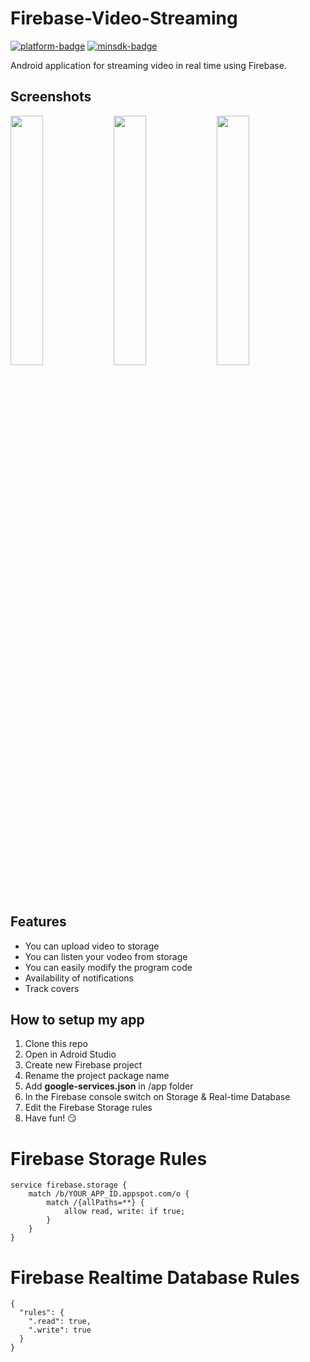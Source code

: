 # Firebase-Video-Streaming

[github]:           https://github.com/Fut1le/Firebase-Music-Streaming
[platform-badge]:   https://img.shields.io/badge/Platform-Android-F3745F.svg
[minsdk-badge]:     https://img.shields.io/badge/minSdkVersion-16-F3745F.svg

[![platform-badge]][github]
[![minsdk-badge]][github]

<!------------------------------------------------------------------------->

Android application for streaming video in real time using Firebase.

## Screenshots
<div style="dispaly:flex">
    <img src="https://github.com/Fut1le/Firebase-Music-Streaming/blob/main/1.jpg" width="32%">
    <img src="https://github.com/Fut1le/Firebase-Music-Streaming/blob/main/2.jpg" width="32%">
    <img src="https://github.com/Fut1le/Firebase-Music-Streaming/blob/main/3.jpg" width="32%">
</div>

## Features
- You can upload video to storage
- You can listen your vodeo from storage
- You can easily modify the program code
- Availability of notifications
- Track covers

## How to setup my app
1. Clone this repo
2. Open in Adroid Studio
3. Create new Firebase project
4. Rename the project package name
5. Add **google-services.json** in /app folder
6. In the Firebase console switch on Storage & Real-time Database
7. Edit the Firebase Storage rules
8. Have fun! 😏

# Firebase Storage Rules
```
service firebase.storage {
    match /b/YOUR_APP_ID.appspot.com/o {
        match /{allPaths=**} {
            allow read, write: if true;
        }
    }
}
```
# Firebase Realtime Database Rules
```
{
  "rules": {
    ".read": true,
    ".write": true
  }
}
```
